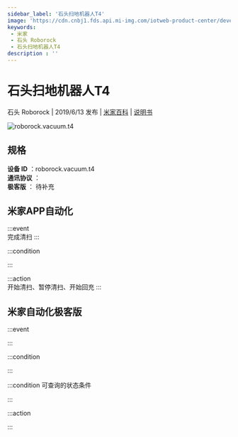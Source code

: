 ```yaml
---
sidebar_label: '石头扫地机器人T4'
image: 'https://cdn.cnbj1.fds.api.mi-img.com/iotweb-product-center/developer_1557728428210WB1kRgAR.png?GalaxyAccessKeyId=AKVGLQWBOVIRQ3XLEW&amp;amp;amp;amp;amp;Expires=9223372036854775807&amp;amp;amp;amp;amp;Signature=TBZqURnvR/P8Vtv1725+n9kAxws='
keywords: 
 - 米家
 - 石头 Roborock
 - 石头扫地机器人T4
description : ''
---
```

# 石头扫地机器人T4

石头 Roborock | 2019/6/13 发布 | [米家百科](https://home.mi.com/webapp/content/baike/product/index.html?model=roborock.vacuum.t4) | [说明书](https://home.mi.com/views/introduction.html?model=roborock.vacuum.t4&region=cn)

![roborock.vacuum.t4](https://cdn.cnbj1.fds.api.mi-img.com/iotweb-product-center/developer_1557728428210WB1kRgAR.png?GalaxyAccessKeyId=AKVGLQWBOVIRQ3XLEW&amp;amp;amp;amp;amp;Expires=9223372036854775807&amp;amp;amp;amp;amp;Signature=TBZqURnvR/P8Vtv1725+n9kAxws=)

## 规格  
> 
**设备 ID** ：roborock.vacuum.t4  
**通讯协议** ：  
**极客版**  ： 待补充 


## 米家APP自动化  

:::event  
完成清扫
:::

:::condition  

:::

:::action   
开始清扫、暂停清扫、开始回充
:::

## 米家自动化极客版  

:::event  

:::

:::condition  

:::

:::condition 可查询的状态条件  

:::

:::action  

:::

        

